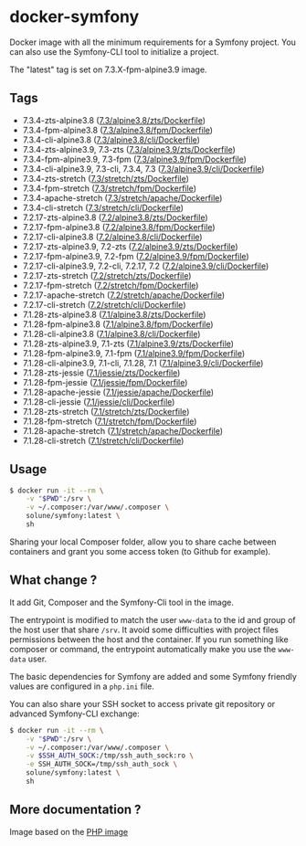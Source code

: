 # docker-symfony

Docker image with all the minimum requirements for a Symfony project.
You can also use the Symfony-CLI tool to initialize a project.

The "latest" tag is set on 7.3.X-fpm-alpine3.9 image.

## Tags

- 7.3.4-zts-alpine3.8 ([7.3/alpine3.8/zts/Dockerfile](https://github.com/florianbelhomme/docker-symfony/tree/master/7.3/alpine3.8/zts/Dockerfile))
- 7.3.4-fpm-alpine3.8 ([7.3/alpine3.8/fpm/Dockerfile](https://github.com/florianbelhomme/docker-symfony/tree/master/7.3/alpine3.8/fpm/Dockerfile))
- 7.3.4-cli-alpine3.8 ([7.3/alpine3.8/cli/Dockerfile](https://github.com/florianbelhomme/docker-symfony/tree/master/7.3/alpine3.8/cli/Dockerfile))
- 7.3.4-zts-alpine3.9, 7.3-zts ([7.3/alpine3.9/zts/Dockerfile](https://github.com/florianbelhomme/docker-symfony/tree/master/7.3/alpine3.9/zts/Dockerfile))
- 7.3.4-fpm-alpine3.9, 7.3-fpm ([7.3/alpine3.9/fpm/Dockerfile](https://github.com/florianbelhomme/docker-symfony/tree/master/7.3/alpine3.9/fpm/Dockerfile))
- 7.3.4-cli-alpine3.9, 7.3-cli, 7.3.4, 7.3 ([7.3/alpine3.9/cli/Dockerfile](https://github.com/florianbelhomme/docker-symfony/tree/master/7.3/alpine3.9/cli/Dockerfile))
- 7.3.4-zts-stretch ([7.3/stretch/zts/Dockerfile](https://github.com/florianbelhomme/docker-symfony/tree/master/7.3/stretch/zts/Dockerfile))
- 7.3.4-fpm-stretch ([7.3/stretch/fpm/Dockerfile](https://github.com/florianbelhomme/docker-symfony/tree/master/7.3/stretch/fpm/Dockerfile))
- 7.3.4-apache-stretch ([7.3/stretch/apache/Dockerfile](https://github.com/florianbelhomme/docker-symfony/tree/master/7.3/stretch/apache/Dockerfile))
- 7.3.4-cli-stretch ([7.3/stretch/cli/Dockerfile](https://github.com/florianbelhomme/docker-symfony/tree/master/7.3/stretch/cli/Dockerfile))
- 7.2.17-zts-alpine3.8 ([7.2/alpine3.8/zts/Dockerfile](https://github.com/florianbelhomme/docker-symfony/tree/master/7.2/alpine3.8/zts/Dockerfile))
- 7.2.17-fpm-alpine3.8 ([7.2/alpine3.8/fpm/Dockerfile](https://github.com/florianbelhomme/docker-symfony/tree/master/7.2/alpine3.8/fpm/Dockerfile))
- 7.2.17-cli-alpine3.8 ([7.2/alpine3.8/cli/Dockerfile](https://github.com/florianbelhomme/docker-symfony/tree/master/7.2/alpine3.8/cli/Dockerfile))
- 7.2.17-zts-alpine3.9, 7.2-zts ([7.2/alpine3.9/zts/Dockerfile](https://github.com/florianbelhomme/docker-symfony/tree/master/7.2/alpine3.9/zts/Dockerfile))
- 7.2.17-fpm-alpine3.9, 7.2-fpm ([7.2/alpine3.9/fpm/Dockerfile](https://github.com/florianbelhomme/docker-symfony/tree/master/7.2/alpine3.9/fpm/Dockerfile))
- 7.2.17-cli-alpine3.9, 7.2-cli, 7.2.17, 7.2 ([7.2/alpine3.9/cli/Dockerfile](https://github.com/florianbelhomme/docker-symfony/tree/master/7.2/alpine3.9/cli/Dockerfile))
- 7.2.17-zts-stretch ([7.2/stretch/zts/Dockerfile](https://github.com/florianbelhomme/docker-symfony/tree/master/7.2/stretch/zts/Dockerfile))
- 7.2.17-fpm-stretch ([7.2/stretch/fpm/Dockerfile](https://github.com/florianbelhomme/docker-symfony/tree/master/7.2/stretch/fpm/Dockerfile))
- 7.2.17-apache-stretch ([7.2/stretch/apache/Dockerfile](https://github.com/florianbelhomme/docker-symfony/tree/master/7.2/stretch/apache/Dockerfile))
- 7.2.17-cli-stretch ([7.2/stretch/cli/Dockerfile](https://github.com/florianbelhomme/docker-symfony/tree/master/7.2/stretch/cli/Dockerfile))
- 7.1.28-zts-alpine3.8 ([7.1/alpine3.8/zts/Dockerfile](https://github.com/florianbelhomme/docker-symfony/tree/master/7.1/alpine3.8/zts/Dockerfile))
- 7.1.28-fpm-alpine3.8 ([7.1/alpine3.8/fpm/Dockerfile](https://github.com/florianbelhomme/docker-symfony/tree/master/7.1/alpine3.8/fpm/Dockerfile))
- 7.1.28-cli-alpine3.8 ([7.1/alpine3.8/cli/Dockerfile](https://github.com/florianbelhomme/docker-symfony/tree/master/7.1/alpine3.8/cli/Dockerfile))
- 7.1.28-zts-alpine3.9, 7.1-zts ([7.1/alpine3.9/zts/Dockerfile](https://github.com/florianbelhomme/docker-symfony/tree/master/7.1/alpine3.9/zts/Dockerfile))
- 7.1.28-fpm-alpine3.9, 7.1-fpm ([7.1/alpine3.9/fpm/Dockerfile](https://github.com/florianbelhomme/docker-symfony/tree/master/7.1/alpine3.9/fpm/Dockerfile))
- 7.1.28-cli-alpine3.9, 7.1-cli, 7.1.28, 7.1 ([7.1/alpine3.9/cli/Dockerfile](https://github.com/florianbelhomme/docker-symfony/tree/master/7.1/alpine3.9/cli/Dockerfile))
- 7.1.28-zts-jessie ([7.1/jessie/zts/Dockerfile](https://github.com/florianbelhomme/docker-symfony/tree/master/7.1/jessie/zts/Dockerfile))
- 7.1.28-fpm-jessie ([7.1/jessie/fpm/Dockerfile](https://github.com/florianbelhomme/docker-symfony/tree/master/7.1/jessie/fpm/Dockerfile))
- 7.1.28-apache-jessie ([7.1/jessie/apache/Dockerfile](https://github.com/florianbelhomme/docker-symfony/tree/master/7.1/jessie/apache/Dockerfile))
- 7.1.28-cli-jessie ([7.1/jessie/cli/Dockerfile](https://github.com/florianbelhomme/docker-symfony/tree/master/7.1/jessie/cli/Dockerfile))
- 7.1.28-zts-stretch ([7.1/stretch/zts/Dockerfile](https://github.com/florianbelhomme/docker-symfony/tree/master/7.1/stretch/zts/Dockerfile))
- 7.1.28-fpm-stretch ([7.1/stretch/fpm/Dockerfile](https://github.com/florianbelhomme/docker-symfony/tree/master/7.1/stretch/fpm/Dockerfile))
- 7.1.28-apache-stretch ([7.1/stretch/apache/Dockerfile](https://github.com/florianbelhomme/docker-symfony/tree/master/7.1/stretch/apache/Dockerfile))
- 7.1.28-cli-stretch ([7.1/stretch/cli/Dockerfile](https://github.com/florianbelhomme/docker-symfony/tree/master/7.1/stretch/cli/Dockerfile))

## Usage

```bash
$ docker run -it --rm \
    -v "$PWD":/srv \
    -v ~/.composer:/var/www/.composer \
    solune/symfony:latest \
    sh
```

Sharing your local Composer folder, allow you to share cache between containers and grant you some
access token (to Github for example).

## What change ?

It add Git, Composer and the Symfony-Cli tool in the image.

The entrypoint is modified to match the user `www-data` to the id and group of the host user that share `/srv`.
It avoid some difficulties with project files permissions between the host and the container.
If you run something like composer or command, the entrypoint automatically make you use the `www-data` user.

The basic dependencies for Symfony are added and some Symfony friendly values are configured in a `php.ini` file.

You can also share your SSH socket to access private git repository or advanced Symfony-CLI exchange:
```bash
$ docker run -it --rm \
    -v "$PWD":/srv \
    -v ~/.composer:/var/www/.composer \
    -v $SSH_AUTH_SOCK:/tmp/ssh_auth_sock:ro \
    -e SSH_AUTH_SOCK=/tmp/ssh_auth_sock \
    solune/symfony:latest \
    sh
``` 

## More documentation ?

Image based on the [PHP image](https://hub.docker.com/_/php)
